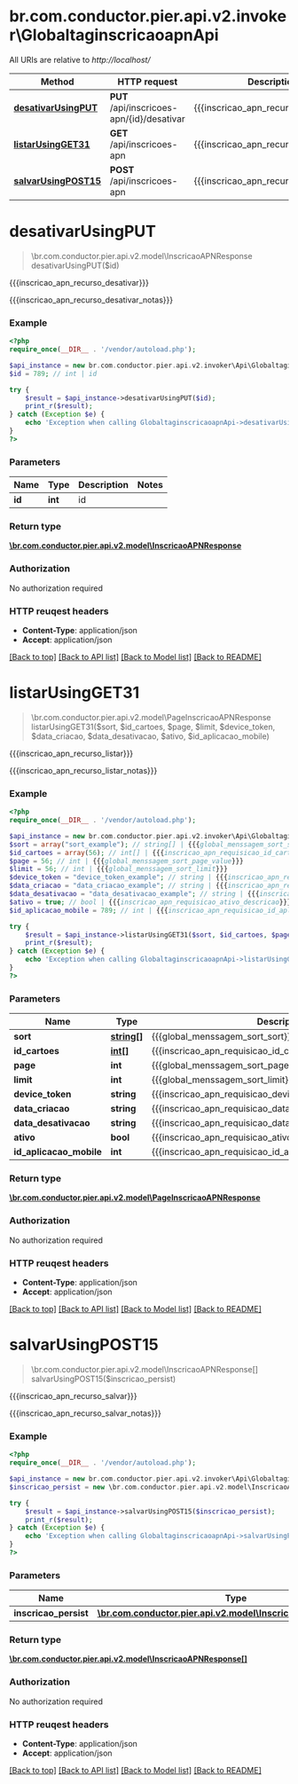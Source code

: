# br.com.conductor.pier.api.v2.invoker\GlobaltaginscricaoapnApi

All URIs are relative to *http://localhost/*

Method | HTTP request | Description
------------- | ------------- | -------------
[**desativarUsingPUT**](GlobaltaginscricaoapnApi.md#desativarUsingPUT) | **PUT** /api/inscricoes-apn/{id}/desativar | {{{inscricao_apn_recurso_desativar}}}
[**listarUsingGET31**](GlobaltaginscricaoapnApi.md#listarUsingGET31) | **GET** /api/inscricoes-apn | {{{inscricao_apn_recurso_listar}}}
[**salvarUsingPOST15**](GlobaltaginscricaoapnApi.md#salvarUsingPOST15) | **POST** /api/inscricoes-apn | {{{inscricao_apn_recurso_salvar}}}


# **desativarUsingPUT**
> \br.com.conductor.pier.api.v2.model\InscricaoAPNResponse desativarUsingPUT($id)

{{{inscricao_apn_recurso_desativar}}}

{{{inscricao_apn_recurso_desativar_notas}}}

### Example 
```php
<?php
require_once(__DIR__ . '/vendor/autoload.php');

$api_instance = new br.com.conductor.pier.api.v2.invoker\Api\GlobaltaginscricaoapnApi();
$id = 789; // int | id

try { 
    $result = $api_instance->desativarUsingPUT($id);
    print_r($result);
} catch (Exception $e) {
    echo 'Exception when calling GlobaltaginscricaoapnApi->desativarUsingPUT: ', $e->getMessage(), "\n";
}
?>
```

### Parameters

Name | Type | Description  | Notes
------------- | ------------- | ------------- | -------------
 **id** | **int**| id | 

### Return type

[**\br.com.conductor.pier.api.v2.model\InscricaoAPNResponse**](InscricaoAPNResponse.md)

### Authorization

No authorization required

### HTTP reuqest headers

 - **Content-Type**: application/json
 - **Accept**: application/json

[[Back to top]](#) [[Back to API list]](../README.md#documentation-for-api-endpoints) [[Back to Model list]](../README.md#documentation-for-models) [[Back to README]](../README.md)

# **listarUsingGET31**
> \br.com.conductor.pier.api.v2.model\PageInscricaoAPNResponse listarUsingGET31($sort, $id_cartoes, $page, $limit, $device_token, $data_criacao, $data_desativacao, $ativo, $id_aplicacao_mobile)

{{{inscricao_apn_recurso_listar}}}

{{{inscricao_apn_recurso_listar_notas}}}

### Example 
```php
<?php
require_once(__DIR__ . '/vendor/autoload.php');

$api_instance = new br.com.conductor.pier.api.v2.invoker\Api\GlobaltaginscricaoapnApi();
$sort = array("sort_example"); // string[] | {{{global_menssagem_sort_sort}}}
$id_cartoes = array(56); // int[] | {{{inscricao_apn_requisicao_id_cartoes_descricao}}}
$page = 56; // int | {{{global_menssagem_sort_page_value}}}
$limit = 56; // int | {{{global_menssagem_sort_limit}}}
$device_token = "device_token_example"; // string | {{{inscricao_apn_requisicao_device_token_descricao}}}
$data_criacao = "data_criacao_example"; // string | {{{inscricao_apn_requisicao_data_criacao_descricao}}}
$data_desativacao = "data_desativacao_example"; // string | {{{inscricao_apn_requisicao_data_desativacao_descricao}}}
$ativo = true; // bool | {{{inscricao_apn_requisicao_ativo_descricao}}}
$id_aplicacao_mobile = 789; // int | {{{inscricao_apn_requisicao_id_aplicacao_mobile_descricao}}}

try { 
    $result = $api_instance->listarUsingGET31($sort, $id_cartoes, $page, $limit, $device_token, $data_criacao, $data_desativacao, $ativo, $id_aplicacao_mobile);
    print_r($result);
} catch (Exception $e) {
    echo 'Exception when calling GlobaltaginscricaoapnApi->listarUsingGET31: ', $e->getMessage(), "\n";
}
?>
```

### Parameters

Name | Type | Description  | Notes
------------- | ------------- | ------------- | -------------
 **sort** | [**string[]**](string.md)| {{{global_menssagem_sort_sort}}} | [optional] 
 **id_cartoes** | [**int[]**](int.md)| {{{inscricao_apn_requisicao_id_cartoes_descricao}}} | [optional] 
 **page** | **int**| {{{global_menssagem_sort_page_value}}} | [optional] 
 **limit** | **int**| {{{global_menssagem_sort_limit}}} | [optional] 
 **device_token** | **string**| {{{inscricao_apn_requisicao_device_token_descricao}}} | [optional] 
 **data_criacao** | **string**| {{{inscricao_apn_requisicao_data_criacao_descricao}}} | [optional] 
 **data_desativacao** | **string**| {{{inscricao_apn_requisicao_data_desativacao_descricao}}} | [optional] 
 **ativo** | **bool**| {{{inscricao_apn_requisicao_ativo_descricao}}} | [optional] 
 **id_aplicacao_mobile** | **int**| {{{inscricao_apn_requisicao_id_aplicacao_mobile_descricao}}} | [optional] 

### Return type

[**\br.com.conductor.pier.api.v2.model\PageInscricaoAPNResponse**](PageInscricaoAPNResponse.md)

### Authorization

No authorization required

### HTTP reuqest headers

 - **Content-Type**: application/json
 - **Accept**: application/json

[[Back to top]](#) [[Back to API list]](../README.md#documentation-for-api-endpoints) [[Back to Model list]](../README.md#documentation-for-models) [[Back to README]](../README.md)

# **salvarUsingPOST15**
> \br.com.conductor.pier.api.v2.model\InscricaoAPNResponse[] salvarUsingPOST15($inscricao_persist)

{{{inscricao_apn_recurso_salvar}}}

{{{inscricao_apn_recurso_salvar_notas}}}

### Example 
```php
<?php
require_once(__DIR__ . '/vendor/autoload.php');

$api_instance = new br.com.conductor.pier.api.v2.invoker\Api\GlobaltaginscricaoapnApi();
$inscricao_persist = new \br.com.conductor.pier.api.v2.model\InscricaoApnPersistencia_(); // \br.com.conductor.pier.api.v2.model\InscricaoApnPersistencia_ | inscricaoPersist

try { 
    $result = $api_instance->salvarUsingPOST15($inscricao_persist);
    print_r($result);
} catch (Exception $e) {
    echo 'Exception when calling GlobaltaginscricaoapnApi->salvarUsingPOST15: ', $e->getMessage(), "\n";
}
?>
```

### Parameters

Name | Type | Description  | Notes
------------- | ------------- | ------------- | -------------
 **inscricao_persist** | [**\br.com.conductor.pier.api.v2.model\InscricaoApnPersistencia_**](\br.com.conductor.pier.api.v2.model\InscricaoApnPersistencia_.md)| inscricaoPersist | 

### Return type

[**\br.com.conductor.pier.api.v2.model\InscricaoAPNResponse[]**](InscricaoAPNResponse.md)

### Authorization

No authorization required

### HTTP reuqest headers

 - **Content-Type**: application/json
 - **Accept**: application/json

[[Back to top]](#) [[Back to API list]](../README.md#documentation-for-api-endpoints) [[Back to Model list]](../README.md#documentation-for-models) [[Back to README]](../README.md)

